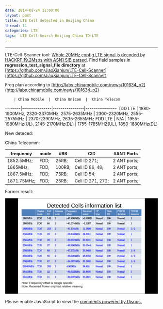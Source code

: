 ```yaml
---
date: 2014-08-24 12:00:00
layout: post
title: LTE Cell detected in Beijing China
thread: 11
categories: LTE
tags:  LTE Cell-Search Beijing China TD-LTE
---
```


-----------------------------------------------------------------------------------

LTE-Cell-Scanner tool: [Whole 20MHz config LTE signal is decoded by HACKRF 19.2Msps with ASN1 SIB parsed](http://sdr-x.github.io/Whole%2020MHz%20config%20LTE%20signal%20is%20decoded%20by%20HACKRF%2019.2Msps%20with%20ASN1%20SIB%20parsed/). Find field samples in **regression_test_signal_file directory** at [https://github.com/JiaoXianjun/LTE-Cell-Scanner](https://github.com/JiaoXianjun/LTE-Cell-Scanner)

Freq plan according to [http://labs.chinamobile.com/news/101634_p2](http://labs.chinamobile.com/news/101634_p2)

        | China Mobile  |  China Unicom  |  China Telecom
--------|---------------|----------------|----------------
TDD LTE | 1880-1900MHz, 2320-2370MHz, 2575-2635MHz  |  2300-2320MHz, 2555-2575MHz  |   2370-2390MHz, 2635-2655MHz
FDD LTE | N/A           | 1955-1980MHz(UL), 2145-2170MHz(DL)  |   1755-1785MHZ(UL), 1850-1880MHz(DL)

New deteced:

China Telecomm:

frequency  | mode  |  #RB  |   CID   |   #ANT Ports
-----------|-------|-------|---------|--------------
1852.5MHz; |  FDD;  | 25RB;   | Cell ID 271;      | 2 ANT ports;
1865MHz;   |  FDD;  | 100RB;  | Cell ID 86, 48;   | 2 ANT ports;
1867.5MHz;  | FDD;  | 75RB;   | Cell ID 54;       | 2 ANT ports;
1871.75MHz; | FDD;  | 25RB;   | Cell ID 271, 272; |  2 ANT ports;

Former result:

![](../media/initial-cells-get-in-beijing.png)

<div id="disqus_thread"></div>
<script type="text/javascript">
    /* * * CONFIGURATION VARIABLES: EDIT BEFORE PASTING INTO YOUR WEBPAGE * * */
    var disqus_shortname = 'jiaoxianjun'; // required: replace example with your forum shortname

    /* * * DON'T EDIT BELOW THIS LINE * * */
    (function() {
        var dsq = document.createElement('script'); dsq.type = 'text/javascript'; dsq.async = true;
        dsq.src = '//' + disqus_shortname + '.disqus.com/embed.js';
        (document.getElementsByTagName('head')[0] || document.getElementsByTagName('body')[0]).appendChild(dsq);
    })();
</script>
<noscript>Please enable JavaScript to view the <a href="http://disqus.com/?ref_noscript">comments powered by Disqus.</a></noscript>
